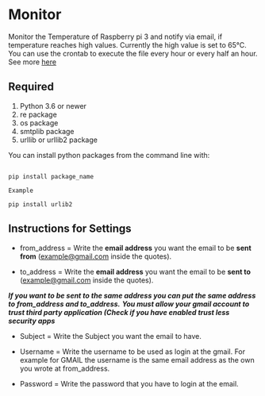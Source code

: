 # Monitor

Monitor the Temperature of Raspberry pi 3 and notify via email, if temperature reaches high values. Currently the high value is set to 65°C. You can use the crontab to execute the file every hour or every half an hour. See more [here](https://www.raspberrypi.org/documentation/linux/usage/cron.md)

## Required

1. Python 3.6 or newer
2. re package
3. os package
4. smtplib package
5. urllib or urllib2 package

You can install python packages from the command line with:
```

pip install package_name

Example

pip install urlib2

```

## Instructions for Settings

- from_address = Write the **email address** you want the email to be **sent from** (example@gmail.com inside the quotes).

- to_address = Write the **email address** you want the email to be **sent to** (example@gmail.com inside the quotes).

***If you want to be sent to the same address you can put the _same address_ to from_address and to_address.***
***You must allow your gmail account to trust third party application (Check if you have enabled trust less security apps***

- Subject = Write the Subject you want the email to have.

- Username = Write the username to be used as login at the gmail. For example for GMAIL the username is the same email address as the own you wrote at from_address.

- Password = Write the password that you have to login at the email.
